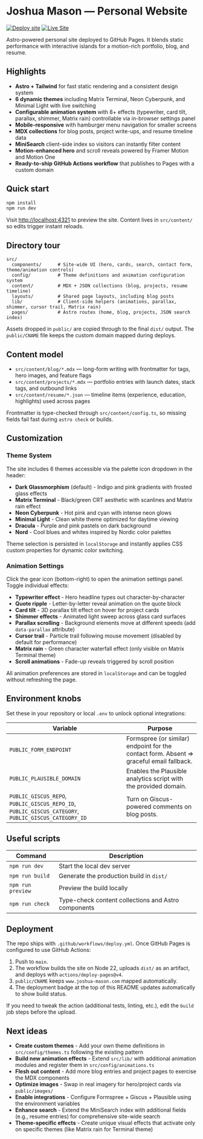 # Joshua Mason — Personal Website

[![Deploy site](https://github.com/joshuam1008/personal_website/actions/workflows/deploy.yml/badge.svg)](https://github.com/joshuam1008/personal_website/actions/workflows/deploy.yml)
[![Live Site](https://img.shields.io/badge/live-www.joshua--mason.com-blue)](https://www.joshua-mason.com)

Astro-powered personal site deployed to GitHub Pages. It blends static performance with interactive islands for a motion-rich portfolio, blog, and resume.

## Highlights
- **Astro + Tailwind** for fast static rendering and a consistent design system
- **6 dynamic themes** including Matrix Terminal, Neon Cyberpunk, and Minimal Light with live switching
- **Configurable animation system** with 8+ effects (typewriter, card tilt, parallax, shimmer, Matrix rain) controllable via in-browser settings panel
- **Mobile-responsive** with hamburger menu navigation for smaller screens
- **MDX collections** for blog posts, project write-ups, and resume timeline data
- **MiniSearch** client-side index so visitors can instantly filter content
- **Motion-enhanced hero** and scroll reveals powered by Framer Motion and Motion One
- **Ready-to-ship GitHub Actions workflow** that publishes to Pages with a custom domain

## Quick start
```bash
npm install
npm run dev
```
Visit [http://localhost:4321](http://localhost:4321) to preview the site. Content lives in `src/content/` so edits trigger instant reloads.

## Directory tour
```
src/
  components/      # Site-wide UI (hero, cards, search, contact form, theme/animation controls)
  config/          # Theme definitions and animation configuration system
  content/         # MDX + JSON collections (blog, projects, resume timeline)
  layouts/         # Shared page layouts, including blog posts
  lib/             # Client-side helpers (animations, parallax, shimmer, cursor trail, Matrix rain)
  pages/           # Astro routes (home, blog, projects, JSON search index)
```
Assets dropped in `public/` are copied through to the final `dist/` output. The `public/CNAME` file keeps the custom domain mapped during deploys.

## Content model
- `src/content/blog/*.mdx` — long-form writing with frontmatter for tags, hero images, and feature flags
- `src/content/projects/*.mdx` — portfolio entries with launch dates, stack tags, and outbound links
- `src/content/resume/*.json` — timeline items (experience, education, highlights) used across pages

Frontmatter is type-checked through `src/content/config.ts`, so missing fields fail fast during `astro check` or builds.

## Customization

### Theme System
The site includes 6 themes accessible via the palette icon dropdown in the header:
- **Dark Glassmorphism** (default) - Indigo and pink gradients with frosted glass effects
- **Matrix Terminal** - Black/green CRT aesthetic with scanlines and Matrix rain effect
- **Neon Cyberpunk** - Hot pink and cyan with intense neon glows
- **Minimal Light** - Clean white theme optimized for daytime viewing
- **Dracula** - Purple and pink pastels on dark background
- **Nord** - Cool blues and whites inspired by Nordic color palettes

Theme selection is persisted in `localStorage` and instantly applies CSS custom properties for dynamic color switching.

### Animation Settings
Click the gear icon (bottom-right) to open the animation settings panel. Toggle individual effects:
- **Typewriter effect** - Hero headline types out character-by-character
- **Quote ripple** - Letter-by-letter reveal animation on the quote block
- **Card tilt** - 3D parallax tilt effect on hover for project cards
- **Shimmer effects** - Animated light sweep across glass card surfaces
- **Parallax scrolling** - Background elements move at different speeds (add `data-parallax` attribute)
- **Cursor trail** - Particle trail following mouse movement (disabled by default for performance)
- **Matrix rain** - Green character waterfall effect (only visible on Matrix Terminal theme)
- **Scroll animations** - Fade-up reveals triggered by scroll position

All animation preferences are stored in `localStorage` and can be toggled without refreshing the page.

## Environment knobs
Set these in your repository or local `.env` to unlock optional integrations:

| Variable | Purpose |
| --- | --- |
| `PUBLIC_FORM_ENDPOINT` | Formspree (or similar) endpoint for the contact form. Absent ⇒ graceful email fallback. |
| `PUBLIC_PLAUSIBLE_DOMAIN` | Enables the Plausible analytics script with the provided domain. |
| `PUBLIC_GISCUS_REPO`, `PUBLIC_GISCUS_REPO_ID`, `PUBLIC_GISCUS_CATEGORY`, `PUBLIC_GISCUS_CATEGORY_ID` | Turn on Giscus-powered comments on blog posts. |

## Useful scripts
| Command | Description |
| --- | --- |
| `npm run dev` | Start the local dev server |
| `npm run build` | Generate the production build in `dist/` |
| `npm run preview` | Preview the build locally |
| `npm run check` | Type-check content collections and Astro components |

## Deployment
The repo ships with `.github/workflows/deploy.yml`. Once GitHub Pages is configured to use GitHub Actions:
1. Push to `main`.
2. The workflow builds the site on Node 22, uploads `dist/` as an artifact, and deploys with `actions/deploy-pages@v4`.
3. `public/CNAME` keeps `www.joshua-mason.com` mapped automatically.
4. The deployment badge at the top of this README updates automatically to show build status.

If you need to tweak the action (additional tests, linting, etc.), edit the `build` job steps before the upload.

## Next ideas
- **Create custom themes** - Add your own theme definitions in `src/config/themes.ts` following the existing pattern
- **Build new animation effects** - Extend `src/lib/` with additional animation modules and register them in `src/config/animations.ts`
- **Flesh out content** - Add more blog entries and project pages to exercise the MDX components
- **Optimize images** - Swap in real imagery for hero/project cards via `public/images/`
- **Enable integrations** - Configure Formspree + Giscus + Plausible using the environment variables
- **Enhance search** - Extend the MiniSearch index with additional fields (e.g., resume entries) for comprehensive site-wide search
- **Theme-specific effects** - Create unique visual effects that activate only on specific themes (like Matrix rain for Terminal theme)

